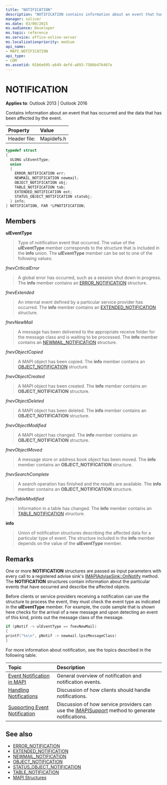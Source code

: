 ```yaml
---
title: "NOTIFICATION"
description: "NOTIFICATION contains information about an event that has occurred and the data that has been affected by the event."
manager: soliver
ms.date: 03/09/2015
ms.audience: Developer
ms.topic: reference
ms.service: office-online-server
ms.localizationpriority: medium
api_name:
- MAPI.NOTIFICATION
api_type:
- COM
ms.assetid: 01b6e695-a649-4efd-a893-7586b476467e
---
```


# NOTIFICATION
 
**Applies to**: Outlook 2013 | Outlook 2016 
  
Contains information about an event that has occurred and the data that has been affected by the event.
  
|Property |Value |
|:-----|:-----|
|Header file:  <br/> |Mapidefs.h  <br/> |
   
```cpp
typedef struct
{
  ULONG ulEventType;
  union
  {
    ERROR_NOTIFICATION err;
    NEWMAIL_NOTIFICATION newmail;
    OBJECT_NOTIFICATION obj;
    TABLE_NOTIFICATION tab;
    EXTENDED_NOTIFICATION ext;
    STATUS_OBJECT_NOTIFICATION statobj;
  } info;
} NOTIFICATION, FAR *LPNOTIFICATION;

```

## Members

**ulEventType**
  
> Type of notification event that occurred. The value of the **ulEventType** member corresponds to the structure that is included in the **info** union. The **ulEventType** member can be set to one of the following values: 
    
 _fnevCriticalError_
  
> A global error has occurred, such as a session shut down in progress. The **info** member contains an [ERROR_NOTIFICATION](error_notification.md) structure. 
    
 _fnevExtended_
  
> An internal event defined by a particular service provider has occurred. The **info** member contains an [EXTENDED_NOTIFICATION](extended_notification.md) structure. 
    
 _fnevNewMail_
  
> A message has been delivered to the appropriate receive folder for the message class and is waiting to be processed. The **info** member contains an [NEWMAIL_NOTIFICATION](newmail_notification.md) structure. 
    
 _fnevObjectCopied_
  
> A MAPI object has been copied. The **info** member contains an [OBJECT_NOTIFICATION](object_notification.md) structure. 
    
 _fnevObjectCreated_
  
> A MAPI object has been created. The **info** member contains an **OBJECT_NOTIFICATION** structure. 
    
 _fnevObjectDeleted_
  
> A MAPI object has been deleted. The **info** member contains an **OBJECT_NOTIFICATION** structure. 
    
 _fnevObjectModified_
  
> A MAPI object has changed. The **info** member contains an **OBJECT_NOTIFICATION** structure. 
    
 _fnevObjectMoved_
  
> A message store or address book object has been moved. The **info** member contains an **OBJECT_NOTIFICATION** structure. 
    
 _fnevSearchComplete_
  
> A search operation has finished and the results are available. The **info** member contains an **OBJECT_NOTIFICATION** structure. 
    
 _fnevTableModified_
  
> Information in a table has changed. The **info** member contains an [TABLE_NOTIFICATION](table_notification.md) structure. 
    
**info**
  
> Union of notification structures describing the affected data for a particular type of event. The structure included in the **info** member depends on the value of the **ulEventType** member. 
    
## Remarks

One or more **NOTIFICATION** structures are passed as input parameters with every call to a registered advise sink's [IMAPIAdviseSink::OnNotify](imapiadvisesink-onnotify.md) method. The **NOTIFICATION** structures contain information about the particular events that have occurred and describe the affected objects. 
  
Before clients or service providers receiving a notification can use the structure to process the event, they must check the event type as indicated in the **ulEventType** member. For example, the code sample that is shown here checks for the arrival of a new message and upon detecting an event of this kind, prints out the message class of the message. 
  
```cpp
if (pNotif -> ulEventType == fnevNewMail)
{
printf("%s\n", pNotif -> newmail.lpszMessageClass)
}

```

For more information about notification, see the topics described in the following table.
  
|**Topic**|**Description**|
|:-----|:-----|
|[Event Notification in MAPI](event-notification-in-mapi.md) <br/> |General overview of notification and notification events. |
|[Handling Notifications](handling-notifications.md) <br/> |Discussion of how clients should handle notifications. |
|[Supporting Event Notification](supporting-event-notification.md) <br/> |Discussion of how service providers can use the [IMAPISupport](imapisupportiunknown.md) method to generate notifications. |
   
## See also


- [ERROR_NOTIFICATION](error_notification.md)  
- [EXTENDED_NOTIFICATION](extended_notification.md)  
- [NEWMAIL_NOTIFICATION](newmail_notification.md)  
- [OBJECT_NOTIFICATION](object_notification.md)  
- [STATUS_OBJECT_NOTIFICATION](status_object_notification.md)  
- [TABLE_NOTIFICATION](table_notification.md)
- [MAPI Structures](mapi-structures.md)

